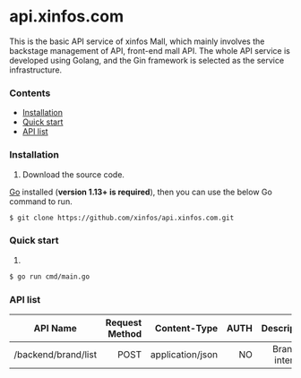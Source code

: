 # api.xinfos.com
This is the basic API service of xinfos Mall, which mainly involves the backstage management of API, front-end mall API. The whole API service is developed using Golang, and the Gin framework is selected as the service infrastructure.

### Contents
- [Installation](#installation)
- [Quick start](#quick-start)
- [API list](#api-list)

### Installation

1. Download the source code.

[Go](https://golang.org/) installed (**version 1.13+ is required**), then you can use the below Go command to run.

```sh
$ git clone https://github.com/xinfos/api.xinfos.com.git
```

### Quick start

1.
```sh
$ go run cmd/main.go
```

### API list

| API Name                       | Request Method | Content-Type |   AUTH | Description |
| ------------------------------ | -----------:| ---------------:| ------------:| ---------------:|
| /backend/brand/list            | POST        | application/json|    NO  | Brand list interface |

